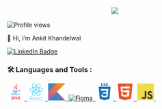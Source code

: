 <div id="header" align="center">
  <img src="https://media.giphy.com/media/M9gbBd9nbDrOTu1Mqx/giphy.gif" width="100"/>
</div>

![Profile views](https://gpvc.arturio.dev/ankitkhandelwal2601)  

👋 Hi, I’m Ankit Khandelwal


<div id="badges">
 <a href="https://www.linkedin.com/in/ankit-khandelwal-726a0b196/">
    <img src="https://img.shields.io/badge/LinkedIn-blue?style=for-the-badge&logo=linkedin&logoColor=white" alt="LinkedIn Badge"/>
 </a>
</div>

### :hammer_and_wrench: Languages and Tools :

<div>
  <a href="https://dev.java/learn/">
    <img src="https://github.com/devicons/devicon/blob/master/icons/java/java-original-wordmark.svg" title="Java" alt="Java" width="40" height="40"/>&nbsp;
  </a>
  <a href="https://reactjs.org/">
    <img src="https://github.com/devicons/devicon/blob/master/icons/react/react-original-wordmark.svg" title="React" alt="React" width="40" height="40"/>&nbsp;
  </a>
  <a href="https://kotlinlang.org/">
    <img src="https://github.com/devicons/devicon/blob/master/icons/kotlin/kotlin-original.svg" title="Kotlin" alt="Kotlin" width="40" height="40"/>&nbsp;
  </a>   
  <a href="https://www.figma.com/">
    <img src="https://github.com/devicons/devicon/edit/master/icons/figma/figma-original.svg" title="Figma" alt="Figma" width="40" height="40"/>&nbsp;
  </a>  
  <a href="https://www.w3schools.com/css/">
    <img src="https://github.com/devicons/devicon/blob/master/icons/css3/css3-plain-wordmark.svg"  title="CSS3" alt="CSS" width="40" height="40"/>&nbsp;
  </a>   
  <a href="https://www.w3schools.com/css/">
    <img src="https://github.com/devicons/devicon/blob/master/icons/html5/html5-original.svg" title="HTML5" alt="HTML" width="40" height="40"/>&nbsp;
  </a>  
  <a href="https://www.javascript.com/resources">
    <img src="https://github.com/devicons/devicon/blob/master/icons/javascript/javascript-original.svg" title="JavaScript" alt="JavaScript" width="40" height="40"/>&nbsp;
  </a>
</div>
